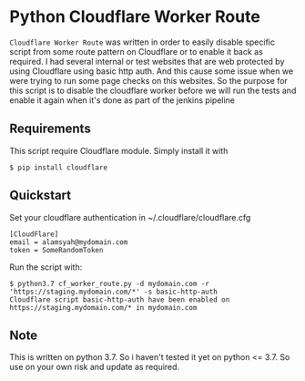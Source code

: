 # Python Cloudflare Worker Route

`Cloudflare Worker Route` was written in order to easily disable specific script from some route pattern on Cloudflare or to enable it back as required. I had several internal or test websites that are web protected by using Cloudflare using basic http auth. And this cause some issue when we were trying to run some page checks on this websites. So the purpose for this script is to disable the cloudflare worker before we will run the tests and enable it again when it's done as part of the jenkins pipeline

## Requirements
This script require Cloudflare module. Simply install it with
```shell
$ pip install cloudflare
```

## Quickstart

Set your cloudflare authentication in ~/.cloudflare/cloudflare.cfg
```
[CloudFlare]
email = alamsyah@mydomain.com
token = SomeRandomToken
```

Run the script with:
```shell
$ python3.7 cf_worker_route.py -d mydomain.com -r 'https://staging.mydomain.com/*' -s basic-http-auth
Cloudflare script basic-http-auth have been enabled on https://staging.mydomain.com/* in mydomain.com
```

## Note
This is written on python 3.7. So i haven't tested it yet on python <= 3.7. So use on your own risk and update as required.